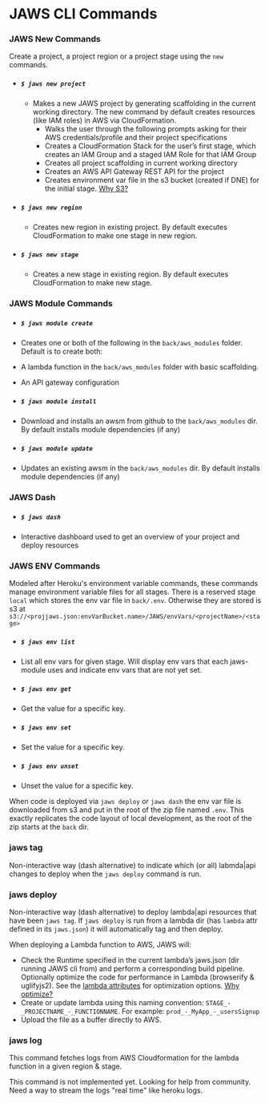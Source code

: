 # JAWS CLI Commands

### JAWS New Commands

Create a project, a project region or a project stage using the `new` commands.

* ##### `$ jaws new project`
  * Makes a new JAWS project by generating scaffolding in the current working directory.  The new command by default creates resources (like IAM roles) in AWS via CloudFormation.
    * Walks the user through the following prompts asking for their AWS credentials/profile and their project specifications
    * Creates a CloudFormation Stack for the user’s first stage, which creates an IAM Group and a staged IAM Role for that IAM Group
    * Creates all project scaffolding in current working directory
    * Creates an AWS API Gateway REST API for the project
    * Creates environment var file in the s3 bucket (created if DNE) for the initial stage. [Why S3?](https://github.com/jaws-framework/JAWS/wiki/FAQ#why-do-you-use-an-s3-bucket-to-store-env-vars)

* ##### `$ jaws new region`

  * Creates new region in existing project.  By default executes CloudFormation to make one stage in new region.

* ##### `$ jaws new stage`

  * Creates a new stage in existing region.  By default executes CloudFormation to make new stage.

### JAWS Module Commands

* ##### `$ jaws module create`

 * Creates one or both of the following in the `back/aws_modules` folder. Default is to create both:
  * A lambda function in the `back/aws_modules` folder with basic scaffolding.
  * An API gateway configuration

* ##### `$ jaws module install`

 * Download and installs an awsm from github to the `back/aws_modules` dir.  By default installs module dependencies (if any)

* ##### `$ jaws module update`

 * Updates an existing awsm in the `back/aws_modules` dir. By default installs module dependencies (if any)

### JAWS Dash

* ##### `$ jaws dash`
 * Interactive dashboard used to get an overview of your project and deploy resources

### JAWS ENV Commands

Modeled after Heroku's environment variable commands, these commands manage environment variable files for all stages.  There is a reserved stage `local` which stores the env var file in `back/.env`.  Otherwise they are stored is s3 at `s3://<projjaws.json:envVarBucket.name>/JAWS/envVars/<projectName>/<stage>`

* ##### `$ jaws env list`

 * List all env vars for given stage. Will display env vars that each jaws-module uses and indicate env vars that are not yet set.

* ##### `$ jaws env get`

 * Get the value for a specific key.

* ##### `$ jaws env set`

 * Set the value for a specific key.

* ##### `$ jaws env unset`

 * Unset the value for a specific key.

When code is deployed via `jaws deploy` or `jaws dash` the env var file is downloaded from s3 and put in the root of the zip file named `.env`.  This exactly replicates the code layout of local development, as the root of the zip starts at the `back` dir.

### jaws tag

Non-interactive way (dash alternative) to indicate which (or all) labmda|api changes to deploy when the `jaws deploy` command is run.

### jaws deploy

Non-interactive way (dash alternative) to deploy lambda|api resources that have been `jaws tag`.  If `jaws deploy` is run from a lambda dir (has `lambda` attr defined in its `jaws.json`) it will automatically tag and then deploy.

When deploying a Lambda function to AWS, JAWS will:

*  Check the Runtime specified in the current lambda’s jaws.json (dir running JAWS cli from) and perform a corresponding build pipeline.  Optionally optimize the code for performance in Lambda (browserify & uglifyjs2).  See the [lambda attributes](./jaws-json.md#lambda-attributes) for optimization options. [Why optimize?](https://github.com/jaws-framework/JAWS/wiki/FAQ#why-optimize-code-before-deployment)
*  Create or update lambda using this naming convention: `STAGE_-_PROJECTNAME_-_FUNCTIONNAME`.  For example: `prod_-_MyApp_-_usersSignup`
* Upload the file as a buffer directly to AWS.

### jaws log

This command fetches logs from AWS Cloudformation for the lambda function in a given region & stage.

This command is not implemented yet. Looking for help from community. Need a way to stream the logs "real time" like heroku logs.



